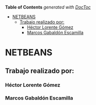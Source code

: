 <!-- START doctoc generated TOC please keep comment here to allow auto update -->
<!-- DON'T EDIT THIS SECTION, INSTEAD RE-RUN doctoc TO UPDATE -->
**Table of Contents**  *generated with [DocToc](https://github.com/thlorenz/doctoc)*

- [NETBEANS](#netbeans)
  - [Trabajo realizado por:](#trabajo-realizado-por)
    - [Héctor Lorente Gómez](#h%C3%A9ctor-lorente-g%C3%B3mez)
    - [Marcos Gabaldón Escamilla](#marcos-gabald%C3%B3n-escamilla)

<!-- END doctoc generated TOC please keep comment here to allow auto update -->

# NETBEANS

## Trabajo realizado por: 

### Héctor Lorente Gómez
### Marcos Gabaldón Escamilla
